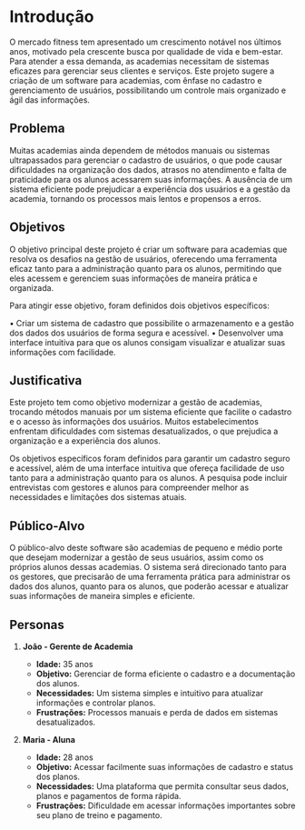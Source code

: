 # Introdução

O mercado fitness tem apresentado um crescimento notável nos últimos anos, motivado pela crescente busca por qualidade de vida e bem-estar. Para atender a essa demanda, as academias necessitam de sistemas eficazes para gerenciar seus clientes e serviços. Este projeto sugere a criação de um software para academias, com ênfase no cadastro e gerenciamento de usuários, possibilitando um controle mais organizado e ágil das informações.

## Problema

Muitas academias ainda dependem de métodos manuais ou sistemas ultrapassados para gerenciar o cadastro de usuários, o que pode causar dificuldades na organização dos dados, atrasos no atendimento e falta de praticidade para os alunos acessarem suas informações. A ausência de um sistema eficiente pode prejudicar a experiência dos usuários e a gestão da academia, tornando os processos mais lentos e propensos a erros.

## Objetivos

O objetivo principal deste projeto é criar um software para academias que resolva os desafios na gestão de usuários, oferecendo uma ferramenta eficaz tanto para a administração quanto para os alunos, permitindo que eles acessem e gerenciem suas informações de maneira prática e organizada.

Para atingir esse objetivo, foram definidos dois objetivos específicos:

• Criar um sistema de cadastro que possibilite o armazenamento e a gestão dos dados dos usuários de forma segura e acessível.
• Desenvolver uma interface intuitiva para que os alunos consigam visualizar e atualizar suas informações com facilidade.

## Justificativa

Este projeto tem como objetivo modernizar a gestão de academias, trocando métodos manuais por um sistema eficiente que facilite o cadastro e o acesso às informações dos usuários. Muitos estabelecimentos enfrentam dificuldades com sistemas desatualizados, o que prejudica a organização e a experiência dos alunos.

Os objetivos específicos foram definidos para garantir um cadastro seguro e acessível, além de uma interface intuitiva que ofereça facilidade de uso tanto para a administração quanto para os alunos. A pesquisa pode incluir entrevistas com gestores e alunos para compreender melhor as necessidades e limitações dos sistemas atuais.

## Público-Alvo

O público-alvo deste software são academias de pequeno e médio porte que desejam modernizar a gestão de seus usuários, assim como os próprios alunos dessas academias. O sistema será direcionado tanto para os gestores, que precisarão de uma ferramenta prática para administrar os dados dos alunos, quanto para os alunos, que poderão acessar e atualizar suas informações de maneira simples e eficiente.

## Personas

1. **João - Gerente de Academia**  
   - **Idade:** 35 anos  
   - **Objetivo:** Gerenciar de forma eficiente o cadastro e a documentação dos alunos.  
   - **Necessidades:** Um sistema simples e intuitivo para atualizar informações e controlar planos.  
   - **Frustrações:** Processos manuais e perda de dados em sistemas desatualizados.  

2. **Maria - Aluna**  
   - **Idade:** 28 anos  
   - **Objetivo:** Acessar facilmente suas informações de cadastro e status dos planos.  
   - **Necessidades:** Uma plataforma que permita consultar seus dados, planos e pagamentos de forma rápida.  
   - **Frustrações:** Dificuldade em acessar informações importantes sobre seu plano de treino e pagamento.
